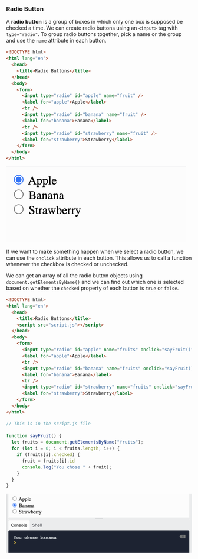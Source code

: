 ### Radio Button

A **radio button** is a group of boxes in which only one box is supposed be checked a time.  We can create radio buttons using an `<input>` tag with `type="radio"`. To group radio buttons together, pick a name or the group and use the `name` attribute in each button.

```html
<!DOCTYPE html>
<html lang="en">
  <head>
    <title>Radio Buttons</title>
  </head>
  <body>
    <form>
      <input type="radio" id="apple" name="fruit" />
      <label for="apple">Apple</label>
      <br />
      <input type="radio" id="banana" name="fruit" />
      <label for="banana">Banana</label>
      <br />
      <input type="radio" id="strawberry" name="fruit" />
      <label for="strawberry">Strawberry</label>
    </form>
  </body>
</html>
```

![](../../Images/JS_Radio_Buttons_1.png)

If we want to make something happen when we select a radio button, we can use the `onclick` attribute in each button. This allows us to call a function whenever the checkbox is checked or unchecked.

We can get an array of all the radio button objects using `document.getElementsByName()` and we can find out which one is selected based on whether the `checked` property of each button is `true` or `false`.

```html
<!DOCTYPE html>
<html lang="en">
  <head>
    <title>Radio Buttons</title>
    <script src="script.js"></script>
  </head>
  <body>
    <form>
      <input type="radio" id="apple" name="fruits" onclick="sayFruit()" />
      <label for="apple">Apple</label>
      <br />
      <input type="radio" id="banana" name="fruits" onclick="sayFruit()"/>
      <label for="banana">Banana</label>
      <br />
      <input type="radio" id="strawberry" name="fruits" onclick="sayFruit()"/>
      <label for="strawberry">Strawberry</label>
    </form>
  </body>
</html>
```

```js
// This is in the script.js file

function sayFruit() {
  let fruits = document.getElementsByName("fruits");
  for (let i = 0; i < fruits.length; i++) {
    if (fruits[i].checked) {
      fruit = fruits[i].id
      console.log("You chose " + fruit);
    }
  }
}

```

![](../../Images/JS_Radio_Buttons_2.png)
